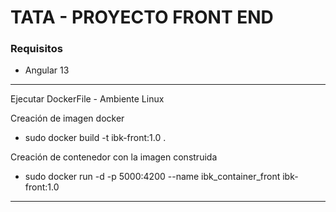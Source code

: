 # TATA - PROYECTO FRONT END

### Requisitos
* Angular 13
---
Ejecutar DockerFile - Ambiente Linux

Creación de imagen docker
* sudo docker build -t ibk-front:1.0 .

Creación de contenedor con la imagen construida
* sudo docker run -d -p 5000:4200 --name ibk_container_front ibk-front:1.0
---
